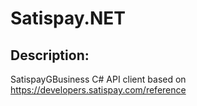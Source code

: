 # Satispay.NET

## Description:
SatispayGBusiness C# API client based on https://developers.satispay.com/reference